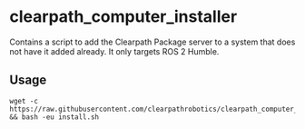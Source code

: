 # clearpath_computer_installer

Contains a script to add the Clearpath Package server to a system that does not have it added already.  It only targets ROS 2 Humble.

## Usage
```
wget -c https://raw.githubusercontent.com/clearpathrobotics/clearpath_computer_installer/main/install.sh && bash -eu install.sh
```